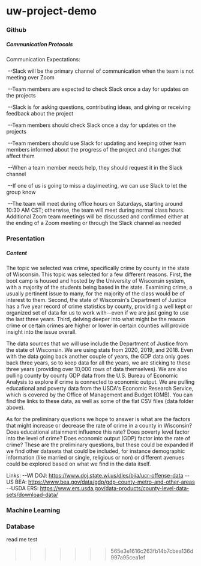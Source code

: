 # uw-project-demo

### Github

##### Communication Protocols

Communication Expectations:

​	--Slack will be the primary channel of communication when the team is not meeting over Zoom

​	--Team members are expected to check Slack once a day for updates on the projects

​	--Slack is for asking questions, contributing ideas, and giving or receiving feedback about the project

​	--Team members should check Slack once a day for updates on the projects

​	--Team members should use Slack for updating and keeping other team members informed about the progress of the project 		and changes that affect them

​	--When a team member needs help, they should request it in the Slack channel

​	--If one of us is going to miss a day/meeting, we can use Slack to let the group know

​	--The team will meet during office hours on Saturdays, starting around 10:30 AM CST; otherwise, the team will meet during 		normal class hours. Additional Zoom team meetings will be discussed and confirmed either at the ending of a Zoom meeting or 		through the Slack channel as needed

### Presentation
##### Content

The topic we selected was crime, specifically crime by county in the state of Wisconsin. This topic was selected for a few different reasons. First, the boot camp is housed and hosted by the University of Wisconsin system, with a majority of the students being based in the state. Examining crime, a usually pertinent issue to many, for the majority of the class would be of interest to them. Second, the state of Wisconsin's Department of Justice has a five year record of crime statistics by county, providing a well kept or organized set of data for us to work with--even if we are just going to use the last three years. Third, delving deeper into what might be the reason crime or certain crimes are higher or lower in certain counties will provide insight into the issue overall.

The data sources that we will use include the Department of Justice from the state of Wisconsin. We are using stats from 2020, 2019, and 2018. Even with the data going back another couple of years, the GDP data only goes back three years, so to keep data for all the years, we are sticking to these three years (providing over 10,000 rows of data themselves). We are also pulling county by county GDP data from the U.S. Bureau of Economic Analysis to explore if crime is connected to economic output. We are pulling educational and poverty data from the USDA's Economic Research Service, which is covered by the Office of Management and Budget (OMB). You can find the links to these data, as well as some of the flat CSV files (data folder above).

As for the preliminary questions we hope to answer is what are the factors that might increase or decrease the rate of crime in a county in Wisconsin? Does educational attainment influence this rate? Does poverty level factor into the level of crime? Does economic output (GDP) factor into the rate of crime? These are the preliminary questions, but these could be expanded if we find other datasets that could be included, for instance demographic information (like married or single, religious or non) or different avenues could be explored based on what we find in the data itself.

Links: 
--WI DOJ: https://www.doj.state.wi.us/dles/bjia/ucr-offense-data
--US BEA: https://www.bea.gov/data/gdp/gdp-county-metro-and-other-areas
--USDA ERS: https://www.ers.usda.gov/data-products/county-level-data-sets/download-data/

### Machine Learning

### Database

read me test
>>>>>>> 565e3e1616c263fb14b7cbea136d997a95cea1ef
